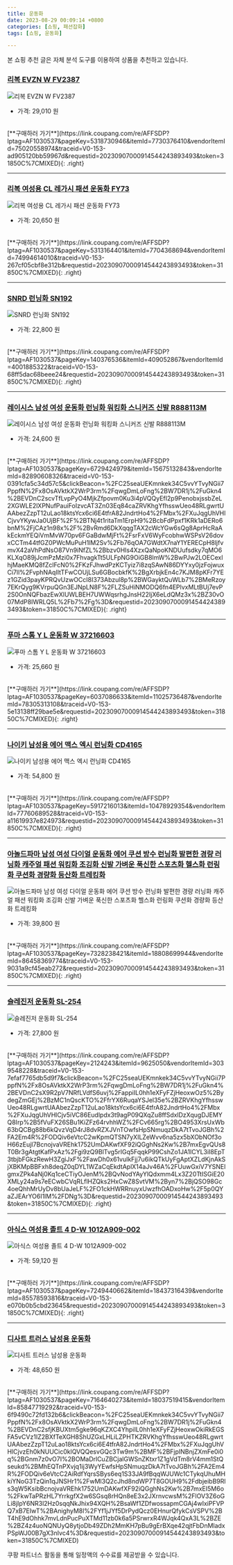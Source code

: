 ```yaml
---
title: 운동화
date: 2023-08-29 00:09:14 +0800
categories: [쇼핑, 패션잡화]
tags: [쇼핑, 운동화]

---
```


본 쇼핑 추천 글은 자체 분석 도구를 이용하여 상품을 추천하고 있습니다.
### [리복 EVZN W FV2387](https://link.coupang.com/re/AFFSDP?lptag=AF1030537&pageKey=5318730946&itemId=7730376410&vendorItemId=75020558974&traceid=V0-153-ad905120bb59967d&requestid=20230907000914544243893493&token=31850C%7CMIXED)
![리복 EVZN W FV2387](https://ads-partners.coupang.com/image1/0L5suC8bOnx73LYq0MwKxJKDxgFdeQfErU11y3eMvFu62mLyY9QVXpcHEYdJGWz563dk6cyHNGNfOj8Ew3V-ly0pD-_BVamCKdEoK8S6GSfn5GwVnIbQMxQfYhwjcvLa0XKgZfhBVJwi50A6BDbZIAY-Z7J9UN7tcs2JEXkAJidKnv-WDnbnvIWV44rrEWMmXyycBCeq-orboGPllRawLfIxtWUZOU0NFDG96lPxg4tTegXP-a8Jd0Sfc5tID25uxxz1fAdCtwjXAJe4qldW)
- 가격: 29,010 원
<br>
[**구매하러 가기**](https://link.coupang.com/re/AFFSDP?lptag=AF1030537&pageKey=5318730946&itemId=7730376410&vendorItemId=75020558974&traceid=V0-153-ad905120bb59967d&requestid=20230907000914544243893493&token=31850C%7CMIXED){: .right}
<br>

---

### [리복 여성용 CL 레가시 패션 운동화 FY73](https://link.coupang.com/re/AFFSDP?lptag=AF1030537&pageKey=5313164401&itemId=7704368694&vendorItemId=74994614010&traceid=V0-153-267cf05cbf8e312b&requestid=20230907000914544243893493&token=31850C%7CMIXED)
![리복 여성용 CL 레가시 패션 운동화 FY73](https://ads-partners.coupang.com/image1/rtKg7mpKzghXMIPHrvtxAiPEi8vArK_9rTkrVuJ5ZLEzqV1-N2LqgBof6O_H-t-CN7oHnaBmF0ebhLjTWgoRFodaZH4FfkjNWaD-TuYy5gsIFhpLvAxRJd3pxR5QY9-mVSiknsSeATUFPgLSC5-jnjgehvXv9YbE6awI3-U2mhGuLkTYsJSpIV5NX2uInttmtS2qjNpJu-h2gykJ4hNnDMFS3MRjnfhRswoittFp4d8mn5mBiRZRheAd0sHOpg03MD0iAYkk6L240C_7iTo=)
- 가격: 20,650 원
<br>
[**구매하러 가기**](https://link.coupang.com/re/AFFSDP?lptag=AF1030537&pageKey=5313164401&itemId=7704368694&vendorItemId=74994614010&traceid=V0-153-267cf05cbf8e312b&requestid=20230907000914544243893493&token=31850C%7CMIXED){: .right}
<br>

---

### [SNRD 런닝화 SN192](https://link.coupang.com/re/AFFSDP?lptag=AF1030537&pageKey=140376536&itemId=409052867&vendorItemId=4001885322&traceid=V0-153-68ff5dac68beee24&requestid=20230907000914544243893493&token=31850C%7CMIXED)
![SNRD 런닝화 SN192](https://ads-partners.coupang.com/image1/b--lTNd2rSVkDXtUb9P5tfKmPr8CLTLlMYQX5rDR3qO28joeNejjPcC606lMT6PS7r3oGLmoBP54HP_TVhMjr8jJ2rDy0Sc0JBYmwpmB5NpLLX3GOoahrqZ8mJjdRgLzDcemF3ztebpLnu4iCKQmq8YDMOvLD-HrEewRBLT6iK_gTFmRshDBdRL058sQXrHJaIzz5NCZBJ6FRsvqjse30re-dL1pmkx6QG1DCrst4wgG7W2_HUWcgKDkKzFmed8tAuU35b_e0b81dnwVbTPX)
- 가격: 22,800 원
<br>
[**구매하러 가기**](https://link.coupang.com/re/AFFSDP?lptag=AF1030537&pageKey=140376536&itemId=409052867&vendorItemId=4001885322&traceid=V0-153-68ff5dac68beee24&requestid=20230907000914544243893493&token=31850C%7CMIXED){: .right}
<br>

---

### [레이시스 남성 여성 운동화 런닝화 워킹화 스니커즈 신발 R888113M](https://link.coupang.com/re/AFFSDP?lptag=AF1030537&pageKey=6729424979&itemId=15675132843&vendorItemId=82890608326&traceid=V0-153-0391cfa5c34d57c5&clickBeacon=%2FC25seaUEKmnkek34C5vvYTvyNGii7PppfN%2Fx8OsAVktkX2WrP3rm%2FqwgDmLoFng%2BW7DR1j%2FuGkn4%2BEVDnC2scvTfLvpPyO4MjkZfpovm0Ku3i4pVQQyEfI2p9PenobxjssbZeL2XGWLE2lXPNufPauiFoIzvcAT3Zn03Eq84caZRVKhgYfhsswUeo48RLgwrtUAAbezZzpT12uLao18ktsYcx6ci6E4tfrA82JndrtHo4%2FMbx%2FXuJqgUhVHlCjvvYKywJa0UjBF%2F%2BTNj4t1ritaTm1ErpH9%2BcbFdPpxf1KRk1aDERo6bnM%2FjCAz1n98x%2F%2BvRmd6DkXqqgTAX2cWcYGw6sQg8AprHcRaAkEckmYEQiVmMvW70pv6FGaBdwMjFt%2FsrFxV6WyFcobhwWSPsV26dovxCCTm44tfGZ0PWcMuPuH1lM2Sv%2Fb76qOA7GWdtX7naY1YERECpH8ljfvmvX42aVhPdNsO87Vn9iNfZL%2Bbzv0HIs4XzxQaNpoKNDUufsdky7qMO6KLXqO89jJcmPzMzi0x7FhvagkTt5ULFpNG9OiGB8lmW%2BwPJw2LOECexlhjMaeKMQ8fZclFcN0%2FKzFJhwdPzKCTyiz7i8zqSAwN86DYYxy0jzFojwuxCi7ll%2FvphNAqIltTFwCOUjLSu6GBocbkfK%2BgXrbjkEn4c7KJM8pKFr7YEz1GZid3payKPRQvUzwOCcI8I373Abzul8p%2BWGayktQuWLb7%2BMeRzoy7EKrQyg9KVrpuQGn3EJNpLN8F%2FLZSuHiNMODQ6fn4EPlvxMLtBUj7evP2S0OnNQFbazEwXlUWLBEH7UWWqsrhgJnsH22IjX6eLdQMz3x%2BZ30vO07MdP8IWRLQ5L%2Fb7%2Fg%3D&requestid=20230907000914544243893493&token=31850C%7CMIXED)
![레이시스 남성 여성 운동화 런닝화 워킹화 스니커즈 신발 R888113M](https://ads-partners.coupang.com/image1/P0ud_Zq6BXF9E5WuP5jeEFisSHml8KsyVn4z5s-T8Q49Wn46UWV3xthGBDaqFM-8XFUNRliSS0bXQ608sHgKVGyyQ4G7hpK2e1fAIb1XpQfnzWNj1o3X91BzGs5LNK62FdQWayuaiQoO82MOVXxkPOyvIFr-1A1DM34WWAcv91j8Mfi25OFG3R81pnYmoIveuhs1AYdF5B9XXHUMTkkDVLxjmtnyiFVNFyh32FyCYc-5s8KlXgUFmOFUPvbHy07cEF4ZZXRrJ2UI_3QssKLvMqLQr4uaekvrDgiZeNEHlHUeY3CXog==)
- 가격: 24,600 원
<br>
[**구매하러 가기**](https://link.coupang.com/re/AFFSDP?lptag=AF1030537&pageKey=6729424979&itemId=15675132843&vendorItemId=82890608326&traceid=V0-153-0391cfa5c34d57c5&clickBeacon=%2FC25seaUEKmnkek34C5vvYTvyNGii7PppfN%2Fx8OsAVktkX2WrP3rm%2FqwgDmLoFng%2BW7DR1j%2FuGkn4%2BEVDnC2scvTfLvpPyO4MjkZfpovm0Ku3i4pVQQyEfI2p9PenobxjssbZeL2XGWLE2lXPNufPauiFoIzvcAT3Zn03Eq84caZRVKhgYfhsswUeo48RLgwrtUAAbezZzpT12uLao18ktsYcx6ci6E4tfrA82JndrtHo4%2FMbx%2FXuJqgUhVHlCjvvYKywJa0UjBF%2F%2BTNj4t1ritaTm1ErpH9%2BcbFdPpxf1KRk1aDERo6bnM%2FjCAz1n98x%2F%2BvRmd6DkXqqgTAX2cWcYGw6sQg8AprHcRaAkEckmYEQiVmMvW70pv6FGaBdwMjFt%2FsrFxV6WyFcobhwWSPsV26dovxCCTm44tfGZ0PWcMuPuH1lM2Sv%2Fb76qOA7GWdtX7naY1YERECpH8ljfvmvX42aVhPdNsO87Vn9iNfZL%2Bbzv0HIs4XzxQaNpoKNDUufsdky7qMO6KLXqO89jJcmPzMzi0x7FhvagkTt5ULFpNG9OiGB8lmW%2BwPJw2LOECexlhjMaeKMQ8fZclFcN0%2FKzFJhwdPzKCTyiz7i8zqSAwN86DYYxy0jzFojwuxCi7ll%2FvphNAqIltTFwCOUjLSu6GBocbkfK%2BgXrbjkEn4c7KJM8pKFr7YEz1GZid3payKPRQvUzwOCcI8I373Abzul8p%2BWGayktQuWLb7%2BMeRzoy7EKrQyg9KVrpuQGn3EJNpLN8F%2FLZSuHiNMODQ6fn4EPlvxMLtBUj7evP2S0OnNQFbazEwXlUWLBEH7UWWqsrhgJnsH22IjX6eLdQMz3x%2BZ30vO07MdP8IWRLQ5L%2Fb7%2Fg%3D&requestid=20230907000914544243893493&token=31850C%7CMIXED){: .right}
<br>

---

### [푸마 스톰 Y L 운동화 W 37216603](https://link.coupang.com/re/AFFSDP?lptag=AF1030537&pageKey=6037086633&itemId=11025736487&vendorItemId=78305313108&traceid=V0-153-5e13138ff29bae5e&requestid=20230907000914544243893493&token=31850C%7CMIXED)
![푸마 스톰 Y L 운동화 W 37216603](https://ads-partners.coupang.com/image1/ONn6GtAVzFR_Gl7hON7MqUQSCCLVsDknlExP_Okb5ccQuBtVcqQIP7wNDoAzgmMf1_2g51i4VIArzLntVqWQ1aHOWForVK-bS6GmhSE2HxuZ3CGaAeT7IxgkZMJ2mdrD6pHXY-jVTPZ1I8CtownX0s9T8s76RrnzzBSvrBledZBdZ1kS_VOJglAW0d2SytxkYsDwhVO7_LQssuc8AoPJwpwsus_iKMqM62XFnY6k7rW1hkPfqC4HLm0F0HQ-GKxM3j05QiaZbEDrbOIqS8yUBA==)
- 가격: 25,660 원
<br>
[**구매하러 가기**](https://link.coupang.com/re/AFFSDP?lptag=AF1030537&pageKey=6037086633&itemId=11025736487&vendorItemId=78305313108&traceid=V0-153-5e13138ff29bae5e&requestid=20230907000914544243893493&token=31850C%7CMIXED){: .right}
<br>

---

### [나이키 남성용 에어 맥스 엑시 런닝화 CD4165](https://link.coupang.com/re/AFFSDP?lptag=AF1030537&pageKey=5917216013&itemId=10478929354&vendorItemId=77760689528&traceid=V0-153-a11619937e824973&requestid=20230907000914544243893493&token=31850C%7CMIXED)
![나이키 남성용 에어 맥스 엑시 런닝화 CD4165](https://ads-partners.coupang.com/image1/FOaRsIgjHwvZbldlFC_xPV818VMjujjivL0ZskqKCMqzM99rKuY0EFW2Bmdw4yGPubNGuuurItMaYmL1kRQ3l1p4dyhZlWHzaWBYwtcqVf_W6bVtInaaDOzAg2yERvYawtRe8JTn5zo814MCaFY68lWqLOjU6q8uODj-YPDEXoT168NgAa7S62X6gQnuVDvpKNdxJPEhn2Qy98GnnTQbHK5zSJ0GXpYQVMH1WYw4F3N0EvyU6KTbJc2hD60NiR51CebIVlcU2Cg2B1HaR3nLOgDD)
- 가격: 54,800 원
<br>
[**구매하러 가기**](https://link.coupang.com/re/AFFSDP?lptag=AF1030537&pageKey=5917216013&itemId=10478929354&vendorItemId=77760689528&traceid=V0-153-a11619937e824973&requestid=20230907000914544243893493&token=31850C%7CMIXED){: .right}
<br>

---

### [아놀드파마 남성 여성 다이얼 운동화 에어 쿠션 방수 런닝화 발편한 경량 러닝화 캐주얼 패션 워킹화 조깅화 신발 가벼운 푹신한 스포츠화 헬스화 런링화 쿠션화 경량화 등산화 트레킹화](https://link.coupang.com/re/AFFSDP?lptag=AF1030537&pageKey=7328238421&itemId=18808699944&vendorItemId=86458369774&traceid=V0-153-9031a9cf45eab272&requestid=20230907000914544243893493&token=31850C%7CMIXED)
![아놀드파마 남성 여성 다이얼 운동화 에어 쿠션 방수 런닝화 발편한 경량 러닝화 캐주얼 패션 워킹화 조깅화 신발 가벼운 푹신한 스포츠화 헬스화 런링화 쿠션화 경량화 등산화 트레킹화](https://ads-partners.coupang.com/image1/CUekeGyv8LfB8Qx0CZQTqMrOOD-0_wXAzrbT7m-uthEjNtHssrLZTdsPQfydSlmr3GoGD5vg4CjyyHACS-kENwcWKpsESq5oqk_y7ALGdWM8xQbg8mFKEEL040_xJ4Mld9ol11eXloaiCXxywM7UUPgZopYaz247lzd12YZ8npXf25z5vy6lf10AC1G8Ovc-59IegOhyWp7YB1m9nGkK_MP1ExSwdLEViyC-nC9_VGnFL0WB5vFzcH6QNNKCpcWKEMhw9iVF97X_BgyirCltJj07ajodGMfONivB120KVQ==)
- 가격: 39,800 원
<br>
[**구매하러 가기**](https://link.coupang.com/re/AFFSDP?lptag=AF1030537&pageKey=7328238421&itemId=18808699944&vendorItemId=86458369774&traceid=V0-153-9031a9cf45eab272&requestid=20230907000914544243893493&token=31850C%7CMIXED){: .right}
<br>

---

### [슬레진저 운동화 SL-254](https://link.coupang.com/re/AFFSDP?lptag=AF1030537&pageKey=2124243&itemId=9625050&vendorItemId=3039548228&traceid=V0-153-7efaf7765db5d9f7&clickBeacon=%2FC25seaUEKmnkek34C5vvYTvyNGii7PppfN%2Fx8OsAVktkX2WrP3rm%2FqwgDmLoFng%2BW7DR1j%2FuGkn4%2BEVDnC2sX9R2pV7NRfLVdfS6uvj%2FappiIL0hh1eXFyFZjHeoxwOz5%2BydegZmGEj%2BzMC1nQscKTO%2FfrYX6RuqaYSJel35e%2BZRVKhgYfhsswUeo48RLgwrtUAAbezZzpT12uLao18ktsYcx6ci6E4tfrA82JndrtHo4%2FMbx%2FXuJqgUhVHlCjv5iVC86Eudlpdx3t9agP09QXqZu8ffSdxlDzXqugDJEMYQ8Irp%2B5fVuFX26SBu1KiZFz64rvhhWZ%2FCv665rg%2BO4953XrsUxWb63bQCBg88b6kQvzVqD4rJ8dvRZXJVnTOwfsHpSNmuqzDkA7tTvoJGBh%2FA2Em4R%2FODQiv6eVtcC2wKpmQTSN7yXILZeWvv6na5zx5bXObNOf3oH66zEujI7BcnojvaVREhk1752UmDAKwfXF92iQGghNs2Kw%2B7mxEgvQUs8T0Br3gAtgtKafPxAz%2Fgi9zQ9BlTvg5rIGq5FqqkP99CshZo1JA1lCYL3iI8EpT3tbjbFGkzRewH3ZgiJxF%2FawDh0x61vulkFjj7u6ikQTkUyFgAptXZLdKjnAkSjXBKMpBBFxh8deqZ0qDYL1WZaCqEkdtAplX14aJv46A%2FUuwGxiV7YSNElgmxZPk4aNj0Kq1ceCTiyOJenM%2BQvNodYAyYlQdxmm4Lx3Z20TtISGiE20XMLy24a9s7eECwbCVqRLflHZQks2HxCwZ8SvtVM%2Byn7%2BjQSO98Gc4oeQhhMrUyDv8bUaJeLF%2FO1ckHWRRnuyxUwzfhOADxoHw%2F5p0QYaZJEArYO6I1lM%2FDNg%3D&requestid=20230907000914544243893493&token=31850C%7CMIXED)
![슬레진저 운동화 SL-254](https://ads-partners.coupang.com/image1/tUeALMq_Gwpv-XvItVXrh7fQFN7rIBY1GhLz3j1UmBW_LYJLrkrV29Puzx3u9y_F_-br0YXDN4EQUcxwiN6kK5TUVI2LGpHVcP6Efoj64t7kNoWhX-5lWRsi8hRKCM-L5hL1ED0d19GO2HlXE9hftagXiZLZPqiHC7kqGqVnNRT4qfRObDllzJhMdbyPvvzxFaj-CNADI1Uo0479LXuF2Pil_3hXett2WQmLTILjxJWEtlQFeyiqQ4vLpg8if3MH6uvaJWR05_cR2kZ5NIY4gmQ3MqVxmoOxKFOaQT9ulrnPdL2inJA=)
- 가격: 27,800 원
<br>
[**구매하러 가기**](https://link.coupang.com/re/AFFSDP?lptag=AF1030537&pageKey=2124243&itemId=9625050&vendorItemId=3039548228&traceid=V0-153-7efaf7765db5d9f7&clickBeacon=%2FC25seaUEKmnkek34C5vvYTvyNGii7PppfN%2Fx8OsAVktkX2WrP3rm%2FqwgDmLoFng%2BW7DR1j%2FuGkn4%2BEVDnC2sX9R2pV7NRfLVdfS6uvj%2FappiIL0hh1eXFyFZjHeoxwOz5%2BydegZmGEj%2BzMC1nQscKTO%2FfrYX6RuqaYSJel35e%2BZRVKhgYfhsswUeo48RLgwrtUAAbezZzpT12uLao18ktsYcx6ci6E4tfrA82JndrtHo4%2FMbx%2FXuJqgUhVHlCjv5iVC86Eudlpdx3t9agP09QXqZu8ffSdxlDzXqugDJEMYQ8Irp%2B5fVuFX26SBu1KiZFz64rvhhWZ%2FCv665rg%2BO4953XrsUxWb63bQCBg88b6kQvzVqD4rJ8dvRZXJVnTOwfsHpSNmuqzDkA7tTvoJGBh%2FA2Em4R%2FODQiv6eVtcC2wKpmQTSN7yXILZeWvv6na5zx5bXObNOf3oH66zEujI7BcnojvaVREhk1752UmDAKwfXF92iQGghNs2Kw%2B7mxEgvQUs8T0Br3gAtgtKafPxAz%2Fgi9zQ9BlTvg5rIGq5FqqkP99CshZo1JA1lCYL3iI8EpT3tbjbFGkzRewH3ZgiJxF%2FawDh0x61vulkFjj7u6ikQTkUyFgAptXZLdKjnAkSjXBKMpBBFxh8deqZ0qDYL1WZaCqEkdtAplX14aJv46A%2FUuwGxiV7YSNElgmxZPk4aNj0Kq1ceCTiyOJenM%2BQvNodYAyYlQdxmm4Lx3Z20TtISGiE20XMLy24a9s7eECwbCVqRLflHZQks2HxCwZ8SvtVM%2Byn7%2BjQSO98Gc4oeQhhMrUyDv8bUaJeLF%2FO1ckHWRRnuyxUwzfhOADxoHw%2F5p0QYaZJEArYO6I1lM%2FDNg%3D&requestid=20230907000914544243893493&token=31850C%7CMIXED){: .right}
<br>

---

### [아식스 여성용 졸트 4 D-W 1012A909-002](https://link.coupang.com/re/AFFSDP?lptag=AF1030537&pageKey=7249440662&itemId=18437316439&vendorItemId=85578593816&traceid=V0-153-e070b0b5cbd23645&requestid=20230907000914544243893493&token=31850C%7CMIXED)
![아식스 여성용 졸트 4 D-W 1012A909-002](https://ads-partners.coupang.com/image1/Tbds-yhbFmwxFQu7TfQXzmVpqFYcV0wvrTIVUI0ltvJKZo-UgcJkbLpS2ZwT8PJIkeF8eE3VpZZLHM_oa54eD5IBb7W8-0sLsxbF40UxyMPWpYqZ9CzDNap4HQCmgyjVQ3YD2oWsIu8sj-lm3TK6GtmArcBvdwv6vu35EibWBjP6SQ_ApIh8Chia1_xeB0EmyQkZr7af_IShgRrDGyRrCu5FztfolK8GjjzKEUpH5peZCGihQBuGJ8sP1xDiYcH5ciIuM0hssok6Ew1NDccH540=)
- 가격: 59,120 원
<br>
[**구매하러 가기**](https://link.coupang.com/re/AFFSDP?lptag=AF1030537&pageKey=7249440662&itemId=18437316439&vendorItemId=85578593816&traceid=V0-153-e070b0b5cbd23645&requestid=20230907000914544243893493&token=31850C%7CMIXED){: .right}
<br>

---

### [디사트 트러스 남성용 운동화](https://link.coupang.com/re/AFFSDP?lptag=AF1030537&pageKey=7164640273&itemId=18037519415&vendorItemId=85847719292&traceid=V0-153-6f9490c72fd132b6&clickBeacon=%2FC25seaUEKmnkek34C5vvYTvyNGii7PppfN%2Fx8OsAVktkX2WrP3rm%2FqwgDmLoFng%2BW7DR1j%2FuGkn4%2BEVDnC2sfjKBUXtm5gke96qKZXC4YhpiIL0hh1eXFyFZjHeoxwOkiRkEGSFA5vCVz1IZ2BXfTeXGH8ShUZGxLHLiLZPHTKZRVKhgYfhsswUeo48RLgwrtUAAbezZzpT12uLao18ktsYcx6ci6E4tfrA82JndrtHo4%2FMbx%2FXuJqgUhVHlCjvzEh0kNUUCic0klQVQQesvGQc3Tw9m%2BMF%2BFjpINBnjZXmFe0i0q%2BGnm7z0vO7I%2BOMaDrlCuZBCjalGWSnZKtxr1Z1gVdTm8rV4mm1StQseukd%2BMhEQTnPXvjq1ij3WyYEwfsHpSNmuqzDkA7tTvoJGBh%2FA2Em4R%2FODQiv6eVtcC2AiRdfYqrsSBys6eq1S33JA9fBqqWJUWc1CTykqUhuMHkiYNoG3TzQin1qJNSHr1%2FwMl3Q2cJhd8ndWP7T8GOUH9%2FdbjeibB9Rls3qW5KsibBcnojvaVREhk1752UmDAKwfXF92iQGghNs2Kw%2B7mxEI5M6o%2FkwTaPRzHL7YrrkgfX2w6SGsq8rHQn8eE3x2JXrnvcwsM%2FlOV3Z6oGLi8jIpY6NR3l2Hz0sqqNkJhix94XQH%2BsaWf1ZDfwossapmCGAj4wIxiPFVPQ7xB7EIwT%2BAnighyM8l%2FYf1jJYf5DrPydQcz0EHnurQfykCsVSPV%2BT4hE9dOhhk7mvLdnPucPuXTMd11zb0k6a5PSrwrxR4WJqk4QxA3L%2BZE%2BZ4z4uoNQNUyQ8ytjoDb49ZDh2MmKH7pBu9gErBXqe42qjtFbDnMladxPSpWJ00B7gX3nIvc4%3D&requestid=20230907000914544243893493&token=31850C%7CMIXED)
![디사트 트러스 남성용 운동화](https://ads-partners.coupang.com/image1/eBd88KJT1r_FLF5IeDGNQie3gOi4xcTyxvWs8bLb8GqRASc8VCgmmZm7d1jIC79f5tG_uq2CRZwxULCq9AOglOZ3L-BNFdJ6cBl7oZ-gX752mhmHT0GeOca0QBR4SSBM-aiAkiiwkMzGsa5gHy3iq9hs5htDeYUAhoqr10olLVt6MD4Qp1XCM9vJZyGAeT8_IcDBHRJOxcnymPfNhAbm5hdAZ-_FbFfoBmcrnwXzx3jkysIj5jTPLcST6_k0a7a1EWGfpPfCMbo5cmyJRcHNoQH2SLIMObdNXMW8yHLnVDo8UOXn8w==)
- 가격: 48,650 원
<br>
[**구매하러 가기**](https://link.coupang.com/re/AFFSDP?lptag=AF1030537&pageKey=7164640273&itemId=18037519415&vendorItemId=85847719292&traceid=V0-153-6f9490c72fd132b6&clickBeacon=%2FC25seaUEKmnkek34C5vvYTvyNGii7PppfN%2Fx8OsAVktkX2WrP3rm%2FqwgDmLoFng%2BW7DR1j%2FuGkn4%2BEVDnC2sfjKBUXtm5gke96qKZXC4YhpiIL0hh1eXFyFZjHeoxwOkiRkEGSFA5vCVz1IZ2BXfTeXGH8ShUZGxLHLiLZPHTKZRVKhgYfhsswUeo48RLgwrtUAAbezZzpT12uLao18ktsYcx6ci6E4tfrA82JndrtHo4%2FMbx%2FXuJqgUhVHlCjvzEh0kNUUCic0klQVQQesvGQc3Tw9m%2BMF%2BFjpINBnjZXmFe0i0q%2BGnm7z0vO7I%2BOMaDrlCuZBCjalGWSnZKtxr1Z1gVdTm8rV4mm1StQseukd%2BMhEQTnPXvjq1ij3WyYEwfsHpSNmuqzDkA7tTvoJGBh%2FA2Em4R%2FODQiv6eVtcC2AiRdfYqrsSBys6eq1S33JA9fBqqWJUWc1CTykqUhuMHkiYNoG3TzQin1qJNSHr1%2FwMl3Q2cJhd8ndWP7T8GOUH9%2FdbjeibB9Rls3qW5KsibBcnojvaVREhk1752UmDAKwfXF92iQGghNs2Kw%2B7mxEI5M6o%2FkwTaPRzHL7YrrkgfX2w6SGsq8rHQn8eE3x2JXrnvcwsM%2FlOV3Z6oGLi8jIpY6NR3l2Hz0sqqNkJhix94XQH%2BsaWf1ZDfwossapmCGAj4wIxiPFVPQ7xB7EIwT%2BAnighyM8l%2FYf1jJYf5DrPydQcz0EHnurQfykCsVSPV%2BT4hE9dOhhk7mvLdnPucPuXTMd11zb0k6a5PSrwrxR4WJqk4QxA3L%2BZE%2BZ4z4uoNQNUyQ8ytjoDb49ZDh2MmKH7pBu9gErBXqe42qjtFbDnMladxPSpWJ00B7gX3nIvc4%3D&requestid=20230907000914544243893493&token=31850C%7CMIXED)


쿠팡 파트너스 활동을 통해 일정액의 수수료를 제공받을 수 있습니다.
